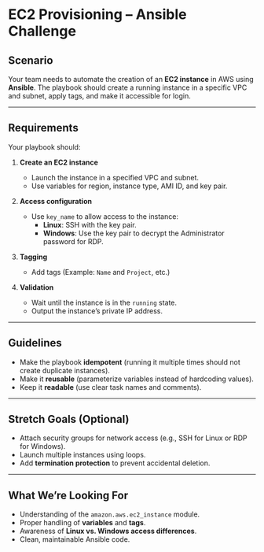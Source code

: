 # EC2 Provisioning – Ansible Challenge

## Scenario
Your team needs to automate the creation of an **EC2 instance** in AWS using **Ansible**. The playbook should create a running instance in a specific VPC and subnet, apply tags, and make it accessible for login.

---

## Requirements
Your playbook should:

1. **Create an EC2 instance**  
   - Launch the instance in a specified VPC and subnet.  
   - Use variables for region, instance type, AMI ID, and key pair.    

2. **Access configuration**  
   - Use `key_name` to allow access to the instance:  
     - **Linux**: SSH with the key pair.  
     - **Windows**: Use the key pair to decrypt the Administrator password for RDP.  

3. **Tagging**  
   - Add tags (Example: `Name` and `Project`, etc.) 

4. **Validation**  
   - Wait until the instance is in the `running` state.  
   - Output the instance’s private IP address.  

---

## Guidelines
- Make the playbook **idempotent** (running it multiple times should not create duplicate instances).  
- Make it **reusable** (parameterize variables instead of hardcoding values).  
- Keep it **readable** (use clear task names and comments).  

---

## Stretch Goals (Optional)
- Attach security groups for network access (e.g., SSH for Linux or RDP for Windows).
- Launch multiple instances using loops.  
- Add **termination protection** to prevent accidental deletion.  

---

## What We’re Looking For
- Understanding of the `amazon.aws.ec2_instance` module.  
- Proper handling of **variables** and **tags**.  
- Awareness of **Linux vs. Windows access differences**.  
- Clean, maintainable Ansible code.  
